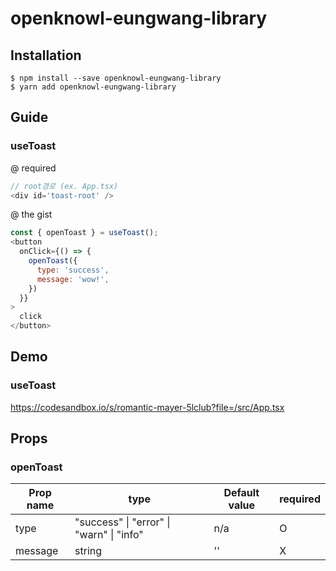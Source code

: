 # openknowl-eungwang-library

## Installation

```
$ npm install --save openknowl-eungwang-library
$ yarn add openknowl-eungwang-library
```

## Guide

### useToast

@ required

```javascript
// root경로 (ex. App.tsx)
<div id='toast-root' />
```

@ the gist

```javascript
const { openToast } = useToast();
<button
  onClick={() => {
    openToast({
      type: 'success',
      message: 'wow!',
    })
  }}
>
  click
</button>
```

## Demo

### useToast

https://codesandbox.io/s/romantic-mayer-5lclub?file=/src/App.tsx

## Props

### openToast

| Prop name | type                                     | Default value | required |
| --------- | ---------------------------------------- | ------------- | -------- |
| type      | "success" \| "error" \| "warn" \| "info" | n/a           | O        |
| message   | string                                   | ''            | X        |
